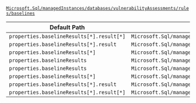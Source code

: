 [`Microsoft.Sql/managedInstances/databases/vulnerabilityAssessments/rules/baselines`](https://docs.microsoft.com/en-us/azure/templates/microsoft.sql/managedinstances/databases/vulnerabilityassessments/rules/baselines)

| Default Path | Alias |
|---|---|
| `properties.baselineResults[*].result[*]` | `Microsoft.Sql/managedInstances/databases/vulnerabilityAssessments/rules/baselines/master.baselineResults[*].result[*]` |
| `properties.baselineResults[*].result` | `Microsoft.Sql/managedInstances/databases/vulnerabilityAssessments/rules/baselines/master.baselineResults[*].result` |
| `properties.baselineResults[*]` | `Microsoft.Sql/managedInstances/databases/vulnerabilityAssessments/rules/baselines/master.baselineResults[*]` |
| `properties.baselineResults` | `Microsoft.Sql/managedInstances/databases/vulnerabilityAssessments/rules/baselines/master.baselineResults` |
| `properties.baselineResults` | `Microsoft.Sql/managedInstances/databases/vulnerabilityAssessments/rules/baselines/baselineResults` |
| `properties.baselineResults[*]` | `Microsoft.Sql/managedInstances/databases/vulnerabilityAssessments/rules/baselines/baselineResults[*]` |
| `properties.baselineResults[*].result` | `Microsoft.Sql/managedInstances/databases/vulnerabilityAssessments/rules/baselines/baselineResults[*].result` |
| `properties.baselineResults[*].result[*]` | `Microsoft.Sql/managedInstances/databases/vulnerabilityAssessments/rules/baselines/baselineResults[*].result[*]` |

